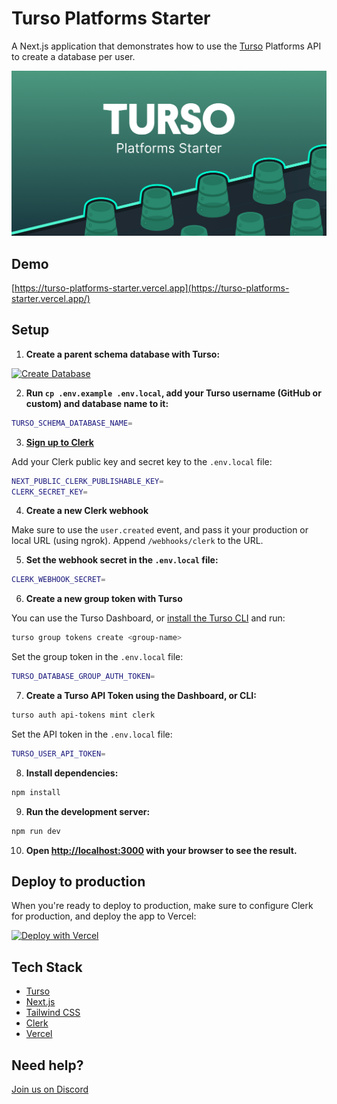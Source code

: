 # Turso Platforms Starter

A Next.js application that demonstrates how to use the [Turso](https://turso.tech) Platforms API to create a database per user.

![Turso Platforms Starter](/app/opengraph-image.png)

## Demo

[https://turso-platforms-starter.vercel.app](https://turso-platforms-starter.vercel.app/)

## Setup

1. **Create a parent schema database with Turso:**

[![Create Database](https://sqlite.new/button)](https://sqlite.new?dump=https%3A%2F%2Fraw.githubusercontent.com%2Fnotrab%2Fturso-platforms-starter%2Fmain%2Fsql.dump&type=schema)

2. **Run `cp .env.example .env.local`, add your Turso username (GitHub or custom) and database name to it:**

```bash
TURSO_SCHEMA_DATABASE_NAME=
```

3. **[Sign up to Clerk](https://clerk.com)**

Add your Clerk public key and secret key to the `.env.local` file:

```bash
NEXT_PUBLIC_CLERK_PUBLISHABLE_KEY=
CLERK_SECRET_KEY=
```

4. **Create a new Clerk webhook**

Make sure to use the `user.created` event, and pass it your production or local URL (using ngrok). Append `/webhooks/clerk` to the URL.

5. **Set the webhook secret in the `.env.local` file:**

```bash
CLERK_WEBHOOK_SECRET=
```

6. **Create a new group token with Turso**

You can use the Turso Dashboard, or [install the Turso CLI](https://docs.turso.tech/cli/installation) and run:

```bash
turso group tokens create <group-name>
```

Set the group token in the `.env.local` file:

```bash
TURSO_DATABASE_GROUP_AUTH_TOKEN=
```

7. **Create a Turso API Token using the Dashboard, or CLI:**

```bash
turso auth api-tokens mint clerk
```

Set the API token in the `.env.local` file:

```bash
TURSO_USER_API_TOKEN=
```

8. **Install dependencies:**

```bash
npm install
```

9. **Run the development server:**

```bash
npm run dev
```

10. **Open [http://localhost:3000](http://localhost:3000) with your browser to see the result.**

## Deploy to production

When you're ready to deploy to production, make sure to configure Clerk for production, and deploy the app to Vercel:

[![Deploy with Vercel](https://vercel.com/button)](https://vercel.com/new/clone?repository-url=https%3A%2F%2Fgithub.com%2Fnotrab%2Fturso-platforms-starter&env=NEXT_PUBLIC_CLERK_SIGN_IN_URL,NEXT_PUBLIC_CLERK_SIGN_UP_URL,NEXT_PUBLIC_CLERK_PUBLISHABLE_KEY,CLERK_SECRET_KEY,CLERK_WEBHOOK_SECRET,TURSO_USER_API_TOKEN,TURSO_ORG_NAME,TURSO_SCHEMA_DATABASE_NAME,TURSO_DATABASE_GROUP_AUTH_TOKEN)

## Tech Stack

- [Turso](https://turso.tech)
- [Next.js](https://nextjs.org)
- [Tailwind CSS](https://tailwindcss.com)
- [Clerk](https://clerk.com)
- [Vercel](https://vercel.com)

## Need help?

[Join us on Discord](https://tur.so/discord)
